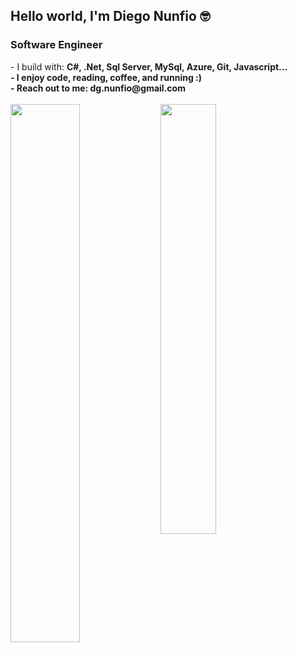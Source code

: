 <h2> Hello world, I'm Diego Nunfio 🤓 </h2>
<h3> Software Engineer  </h3>
- I build with: <b> C#, .Net, Sql Server, MySql, Azure, Git, Javascript... </br>
- I enjoy code, reading, coffee, and running :) <br>
- Reach out to me: dg.nunfio@gmail.com <br>
  <br>
<img align="left" width="47%" src="https://github-readme-stats.vercel.app/api?username=diegonunfio&show_icons=true&theme=radical" />
<img align="left" width="42%" src="https://github-readme-stats.vercel.app/api/top-langs/?username=diegonunfio&layout=compact" />
